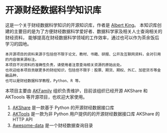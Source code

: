 # 开源财经数据科学知识库

这是一个关于财经数据科学知识的开源知识库，作者是 [Albert King](https://www.akshare.xyz/)。
本知识库创建的主要目的是为了方便财经数据科学爱好者、数据科学家及相关人士查询相关的财经资料，
能够提高在财经数据科学领域的工作效率，通过也可以作为茶余饭后学习的园地。

```{note}
本开源项目的资料来源于包括但不限于论文、教材、书籍、研报、公开及互联网资料，会对引用的内容做来源标注。
本项目不对资料的准确性负责，请使用者注意查询相关资源的原始出处。
也欢迎给本项目贡献更多的财经知识，包括但不限于：股票、期货、期权、外汇、加密货币等金融品种，
也可以是财经数据科学教程，Python、R 等。
```

本项目主要由 [AKFamily](https://github.com/akfamily) 组织负责维护，目前该组织已经开源 AKShare
和 AKToools 等开源项目，也欢迎大家使用。

1. [AKShare](https://github.com/akfamily/akshare) 是一款基于 Python 的开源财经数据接口库
2. [AKTools](https://github.com/akfamily/aktools) 是一款为非 Python 用户提供的的开源财经数据接口库 AKShare 的 HTTP API
3. [Awesome-data](https://github.com/akfamily/awesome-data) 是一个财经数据查询目录
